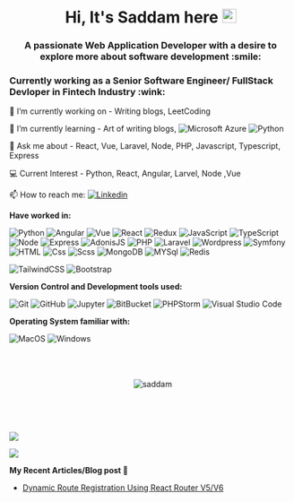 <h1 align="center">
  Hi, It's Saddam here <img src="https://media.giphy.com/media/hvRJCLFzcasrR4ia7z/giphy.gif" width="25px" height="25px">
</h1>
<h3 align="center">
  A passionate Web Application Developer with a desire to explore more about software development :smile:
</h3>
<h3>Currently working as a Senior Software Engineer/ FullStack Devloper in Fintech Industry :wink:</h3>

🔭 I’m currently working on - Writing blogs, LeetCoding

🌱 I’m currently learning - Art of writing blogs, <img alt="Microsoft Azure" src="https://img.shields.io/badge/Microsoft Azure-0089D6?logo=microsoft+azure&logoColor=white&style=flat" /> <img alt="Python" src="https://img.shields.io/badge/Python-3776AB?style=for-the-badge&logo=python&logoColor=white&style=flat">

💬 Ask me about - React, Vue, Laravel, Node, PHP, Javascript, Typescript, Express

:computer: Current Interest - Python, React, Angular, Larvel, Node ,Vue

📫 How to reach me: <a href="https://www.linkedin.com/in/m-saddam-6aba76228/">
  <img
    alt="Linkedin"
    src="https://img.shields.io/badge/linkedin-0077B5?logo=linkedin&logoColor=white&style=flat"
  />
</a>

**Have worked in:**
<p>
  <img alt="Python" src="https://img.shields.io/badge/Python-3776AB?style=for-the-badge&logo=python&logoColor=white&style=flat" />
  <img alt="Angular" src="https://img.shields.io/badge/Angular-DD0031?logo=angular&logoColor=white&style=flat" />
  <img alt="Vue" src="https://img.shields.io/badge/Vue-4FC08D?logo=vue.js&logoColor=white&style=flat" />
  <img alt="React" src="https://img.shields.io/badge/React-61DAFB?logo=react&logoColor=white&style=flat" />
  <img alt="Redux" src="https://img.shields.io/badge/Redux-764ABC?logo=redux&logoColor=white&style=flat" />
  <img alt="JavaScript" src="https://img.shields.io/badge/JavaScript-F7DF1E?logo=javascript&logoColor=white&style=flat" />
  <img alt="TypeScript" src="https://img.shields.io/badge/TypeScript-3178C6?logo=typescript&logoColor=white&style=flat" />
  <img alt="Node" src="https://img.shields.io/badge/Node.js-339933?logo=node.js&logoColor=white&style=flat" />
  <img alt="Express" src="https://img.shields.io/badge/Express.js-239120?logo=express.js&logoColor=white&style=flat" />
    <img alt="AdonisJS" src="https://img.shields.io/badge/AdonisJS-5A45FF?logo=AdonisJS&logoColor=white&style=flat" />
     <img alt="PHP" src="https://img.shields.io/badge/PHP-777BB4?logo=php&logoColor=white&style=flat" />
   <img alt="Laravel" src="https://img.shields.io/badge/Laravel-FF2D20?logo=laravel&logoColor=white&style=flat" />
    <img alt="Wordpress" src="https://img.shields.io/badge/Wordpress-21759B?logo=wordpress&logoColor=white&style=flat" />
    <img alt="Symfony" src="https://img.shields.io/badge/Symfony-000000?logo=Symfony&logoColor=white&style=flat" />
  <img alt="HTML" src="https://img.shields.io/badge/HTML-E34F26?logo=html5&logoColor=white&style=flat" />
  <img alt="Css" src="https://img.shields.io/badge/CSS-1572B6?logo=css3&logoColor=white&style=flat" />
  <img alt="Scss" src="https://img.shields.io/badge/Scss-CC6699?logo=sass&logoColor=white&style=flat" />
  <img alt="MongoDB" src="https://img.shields.io/badge/MongoDB-47A248?logo=mongodb&logoColor=white&style=flat" />
  <img alt="MYSql" src="https://img.shields.io/badge/MySql-CC2927?logo=mysql&logoColor=white&style=flat" />
    <img alt="Redis" src="https://img.shields.io/badge/Redis-DC382D?logo=redis&logoColor=white&style=flat" />
</p>
<p>
  <img alt="TailwindCSS" src="https://img.shields.io/badge/Tailwind CSS-38B2AC?&logo=tailwind+css&logoColor=white&style=flat"/>
  <img alt="Bootstrap" src="https://img.shields.io/badge/Bootstrap-7952B3?&logo=bootstrap&logoColor=white&style=flat"/>
</p>

**Version Control and Development tools used:**
<p>
  <img alt="Git" src="https://img.shields.io/badge/Git-F05032?logo=git&logoColor=white&style=flat" />
  <img alt="GitHub" src="https://img.shields.io/badge/GitHub-181717?logo=github&logoColor=white&style=flat" />
  <img alt="Jupyter" src="https://img.shields.io/badge/Jupyter-F37626?style=for-the-badge&logo=jupyter&logoColor=white&style=flat" />
  <img alt="BitBucket" src="https://img.shields.io/badge/BitBucket-0078D7?logo=bitbucket&logoColor=white&style=flat" />
  <img alt="PHPStorm" src="https://img.shields.io/badge/PHP Storm-000000?logo=PHPStorm&logoColor=white&style=flat" />
  <img alt="Visual Studio Code" src="https://img.shields.io/badge/Visual Studio Code-007ACC?logo=visual+studio+code&logoColor=white&style=flat" />
</p>

**Operating System familiar with:**
<p>
  <img alt="MacOS" src="https://img.shields.io/badge/MacOS-000000?logo=macos&logoColor=white&style=flat" />
  <img alt="Windows" src="https://img.shields.io/badge/Windows-0078D6?logo=windows&logoColor=white&style=flat" />
</p>

<br><br>
<div align="center">
 <div>
   <p>&nbsp;
     <img align="center" src="https://github-readme-streak-stats.herokuapp.com?user=MSaddamKamal&theme=react&date_format=M%20j%5B%2C%20Y%5D" alt="saddam" />
   </p>
  </div>
 </div>
<br><h2></h2><br>

<img src="https://github-readme-stats.vercel.app/api?username=MSaddamKamal&count_private=true&theme=radical&show_icons=true" />

<img
  src="https://github-readme-stats.vercel.app/api/top-langs/?username=MSaddamKamal&layout=compact"
/>

**My Recent Articles/Blog post 📘**

<!-- BLOG-POST-LIST:START -->
- [Dynamic Route Registration Using React Router V5/V6](https://medium.com/@saddy.devs/dynamic-route-registration-using-react-router-v5-v6-c64ad7889313)
<!-- BLOG-POST-LIST:END -->
